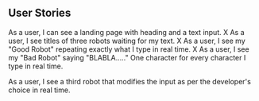 ## User Stories

As a user, I can see a landing page with heading and a text input.
X
As a user, I see titles of three robots waiting for my text.
X
As a user, I see my "Good Robot" repeating exactly what I type in real time.
X
As a user, I see my "Bad Robot" saying "BLABLA....." One character for every character I type in real time.

As a user, I see a third robot that modifies the input as per the developer's choice in real time.
